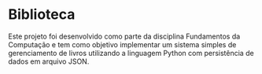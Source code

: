 # Biblioteca
Este projeto foi desenvolvido como parte da disciplina Fundamentos da Computação e tem como objetivo implementar um sistema simples de gerenciamento de livros utilizando a linguagem Python com persistência de dados em arquivo JSON.
